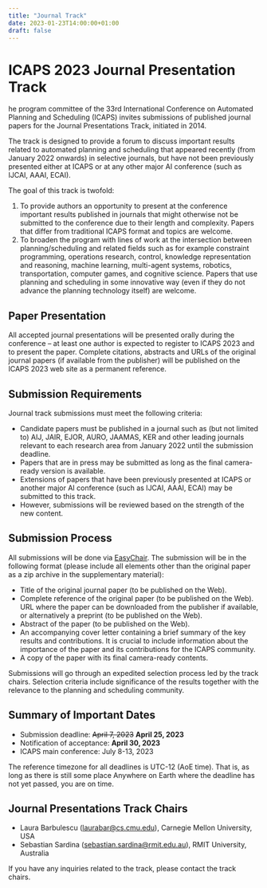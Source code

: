 ```yaml
---
title: "Journal Track"
date: 2023-01-23T14:00:00+01:00
draft: false
---
```


# ICAPS 2023 Journal Presentation Track

he program committee of the 33rd International Conference on Automated Planning and Scheduling (ICAPS) invites submissions of published journal papers for the Journal Presentations Track, initiated in 2014.

The track is designed to provide a forum to discuss important results related to automated planning and scheduling that appeared recently (from January 2022 onwards) in selective journals, but have not been previously presented either at ICAPS or at any other major AI conference (such as IJCAI, AAAI, ECAI).

The goal of this track is twofold:

1. To provide authors an opportunity to present at the conference important results published in journals that might otherwise not be submitted to the conference due to their length and complexity. Papers that differ from traditional ICAPS format and topics are welcome.
2. To broaden the program with lines of work at the intersection between planning/scheduling and related fields such as for example constraint programming, operations research, control, knowledge representation and reasoning, machine learning, multi-agent systems, robotics, transportation, computer games, and cognitive science. Papers that use planning and scheduling in some innovative way (even if they do not advance the planning technology itself) are welcome.

## Paper Presentation

All accepted journal presentations will be presented orally during the conference – at least one author is expected to register to ICAPS 2023 and to present the paper. Complete citations, abstracts and URLs of the original journal papers (if available from the publisher) will be published on the ICAPS 2023 web site as a permanent reference.



## Submission Requirements

Journal track submissions must meet the following criteria:

* Candidate papers must be published in a journal such as (but not limited to) AIJ, JAIR, EJOR, AURO, JAAMAS, KER and other leading journals relevant to each research area from January 2022 until the submission deadline.
* Papers that are in press may be submitted as long as the final camera-ready version is available.
* Extensions of papers that have been previously presented at ICAPS or another major AI conference (such as IJCAI, AAAI, ECAI) may be submitted to this track.
* However, submissions will be reviewed based on the strength of the new content.


## Submission Process

All submissions will be done via [EasyChair](https://www.easychair.org/conferences/?conf=icaps23). The submission will be in the following format (please include all elements other than the original paper as a zip archive in the supplementary material):

* Title of the original journal paper (to be published on the Web).
* Complete reference of the original paper (to be published on the Web).
URL where the paper can be downloaded from the publisher if available, or alternatively a preprint (to be published on the Web).
* Abstract of the paper (to be published on the Web).
* An accompanying cover letter containing a brief summary of the key results and contributions. It is crucial to include information about the importance of the paper and its contributions for the ICAPS community.
* A copy of the paper with its final camera-ready contents.


Submissions will go through an expedited selection process led by the track chairs. Selection criteria include significance of the results together with the relevance to the planning and scheduling community.

## Summary of Important Dates

* Submission deadline: ~~April 7, 2023~~ **April 25, 2023**
* Notification of acceptance: **April 30, 2023**
* ICAPS main conference: July 8-13, 2023

The reference timezone for all deadlines is UTC-12 (AoE time). That is, as long as there is still some place Anywhere on Earth where the deadline has not yet passed, you are on time.

## Journal Presentations Track Chairs

* Laura Barbulescu  (<laurabar@cs.cmu.edu>), Carnegie Mellon University, USA
* Sebastian Sardina (<sebastian.sardina@rmit.edu.au>), RMIT University, Australia


If you have any inquiries related to the track, please contact the track chairs.








